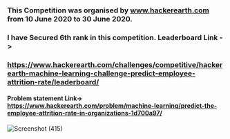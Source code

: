### This Competition was organised by www.hackerearth.com from 10 June 2020 to 30 June 2020.

### I have Secured 6th rank in this competition. Leaderboard Link -> 
### https://www.hackerearth.com/challenges/competitive/hackerearth-machine-learning-challenge-predict-employee-attrition-rate/leaderboard/

#### Problem statement Link-> https://www.hackerearth.com/problem/machine-learning/predict-the-employee-attrition-rate-in-organizations-1d700a97/

![Screenshot (415)](https://user-images.githubusercontent.com/61687068/91149986-667d4980-e6d9-11ea-9f88-384899845685.png)


